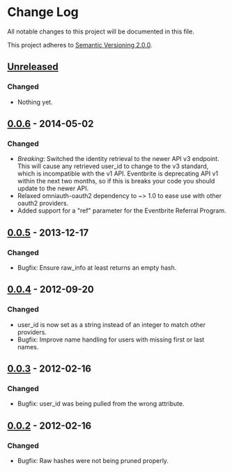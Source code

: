 # Change Log

All notable changes to this project will be documented in this file.

This project adheres to [Semantic Versioning 2.0.0][semver].

## [Unreleased][unreleased]

### Changed

- Nothing yet.

## [0.0.6] - 2014-05-02

### Changed

- *Breaking*: Switched the identity retrieval to the newer API v3 endpoint.
  This will cause any retrieved user_id to change to the v3 standard, which
  is incompatible with the v1 API. Eventbrite is deprecating API v1 within
  the next two months, so if this is breaks your code you should update to
  the newer API.
- Relaxed omniauth-oauth2 dependency to ~> 1.0 to ease use with other oauth2
  providers.
- Added support for a "ref" parameter for the Eventbrite Referral Program.

## [0.0.5] - 2013-12-17

### Changed

- Bugfix: Ensure raw_info at least returns an empty hash.

## [0.0.4] - 2012-09-20

### Changed

- user_id is now set as a string instead of an integer to match other
  providers.
- Bugfix: Improve name handling for users with missing first or last names.

## [0.0.3] - 2012-02-16

### Changed

- Bugfix: user_id was being pulled from the wrong attribute.

## [0.0.2] - 2012-02-16

### Changed

- Bugfix: Raw hashes were not being pruned properly.

[semver]: http://semver.org/spec/v2.0.0.html
[unreleased]: https://github.com/k504866430/omniauth-eventbrite/compare/v0.0.6...HEAD
[0.0.6]: https://github.com/k504866430/omniauth-eventbrite/compare/v0.0.5...v0.0.6
[0.0.5]: https://github.com/k504866430/omniauth-eventbrite/compare/v0.0.4...v0.0.5
[0.0.4]: https://github.com/k504866430/omniauth-eventbrite/compare/v0.0.3...v0.0.4
[0.0.3]: https://github.com/k504866430/omniauth-eventbrite/compare/v0.0.2...v0.0.3
[0.0.2]: https://github.com/k504866430/omniauth-eventbrite/compare/v0.0.1...v0.0.2
